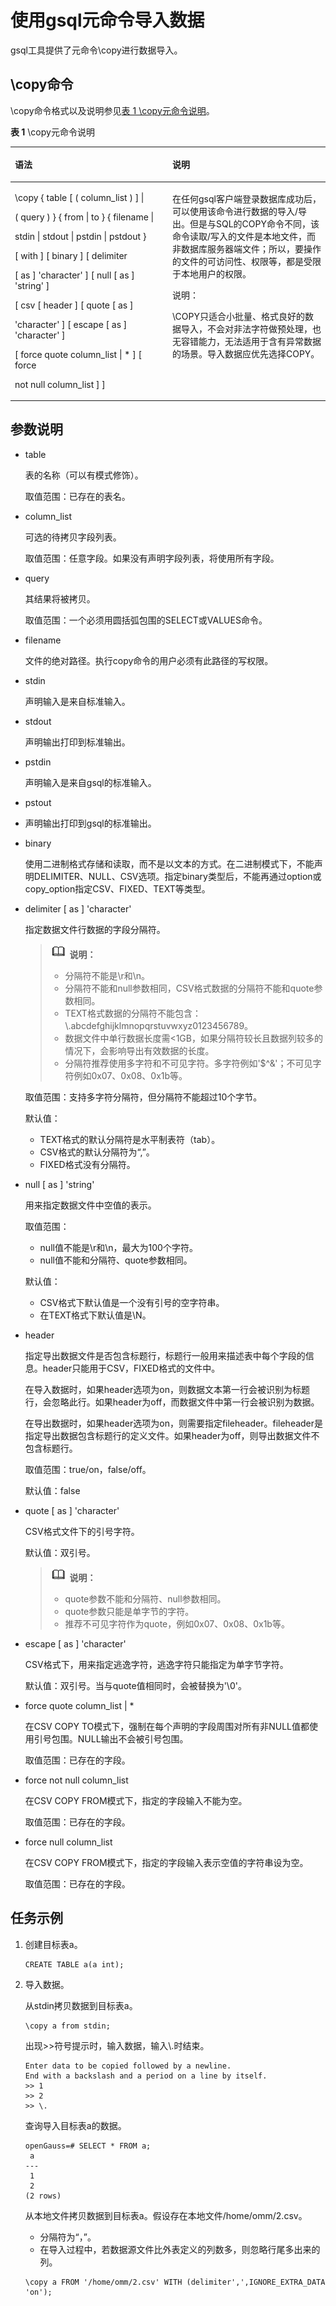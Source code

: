 # 使用gsql元命令导入数据<a name="ZH-CN_TOPIC_0242370286"></a>

gsql工具提供了元命令\\copy进行数据导入。

## \\copy命令<a name="zh-cn_topic_0237121136_zh-cn_topic_0117407672_section58856731203635"></a>

\\copy命令格式以及说明参见[表 1 \\copy元命令说明](#zh-cn_topic_0237121136_zh-cn_topic_0117407672_table65007762203657)。

**表 1**  \\copy元命令说明

<a name="zh-cn_topic_0237121136_zh-cn_topic_0117407672_table65007762203657"></a>
<table><thead align="left"><tr id="zh-cn_topic_0237121136_zh-cn_topic_0117407672_row12923480203657"><th class="cellrowborder" valign="top" width="50%" id="mcps1.2.3.1.1"><p id="zh-cn_topic_0237121136_zh-cn_topic_0117407672_p25975961203657"><a name="zh-cn_topic_0237121136_zh-cn_topic_0117407672_p25975961203657"></a><a name="zh-cn_topic_0237121136_zh-cn_topic_0117407672_p25975961203657"></a>语法</p>
</th>
<th class="cellrowborder" valign="top" width="50%" id="mcps1.2.3.1.2"><p id="zh-cn_topic_0237121136_zh-cn_topic_0117407672_p23678091203657"><a name="zh-cn_topic_0237121136_zh-cn_topic_0117407672_p23678091203657"></a><a name="zh-cn_topic_0237121136_zh-cn_topic_0117407672_p23678091203657"></a>说明</p>
</th>
</tr>
</thead>
<tbody><tr id="zh-cn_topic_0237121136_zh-cn_topic_0117407672_row11776229203657"><td class="cellrowborder" valign="top" width="50%" headers="mcps1.2.3.1.1 "><p id="zh-cn_topic_0237121136_zh-cn_topic_0117407672_p17687276203715"><a name="zh-cn_topic_0237121136_zh-cn_topic_0117407672_p17687276203715"></a><a name="zh-cn_topic_0237121136_zh-cn_topic_0117407672_p17687276203715"></a>\copy { table [ ( column_list ) ] |</p>
<p id="zh-cn_topic_0237121136_zh-cn_topic_0117407672_p24967761203715"><a name="zh-cn_topic_0237121136_zh-cn_topic_0117407672_p24967761203715"></a><a name="zh-cn_topic_0237121136_zh-cn_topic_0117407672_p24967761203715"></a>( query ) } { from | to } { filename |</p>
<p id="zh-cn_topic_0237121136_zh-cn_topic_0117407672_p23383257203715"><a name="zh-cn_topic_0237121136_zh-cn_topic_0117407672_p23383257203715"></a><a name="zh-cn_topic_0237121136_zh-cn_topic_0117407672_p23383257203715"></a>stdin | stdout | pstdin | pstdout }</p>
<p id="zh-cn_topic_0237121136_zh-cn_topic_0117407672_p9122727203715"><a name="zh-cn_topic_0237121136_zh-cn_topic_0117407672_p9122727203715"></a><a name="zh-cn_topic_0237121136_zh-cn_topic_0117407672_p9122727203715"></a>[ with ] [ binary ] [ delimiter</p>
<p id="zh-cn_topic_0237121136_zh-cn_topic_0117407672_p14995683203715"><a name="zh-cn_topic_0237121136_zh-cn_topic_0117407672_p14995683203715"></a><a name="zh-cn_topic_0237121136_zh-cn_topic_0117407672_p14995683203715"></a>[ as ] 'character' ] [ null [ as ] 'string' ]</p>
<p id="zh-cn_topic_0237121136_zh-cn_topic_0117407672_p743422203715"><a name="zh-cn_topic_0237121136_zh-cn_topic_0117407672_p743422203715"></a><a name="zh-cn_topic_0237121136_zh-cn_topic_0117407672_p743422203715"></a>[ csv [ header ] [ quote [ as ]</p>
<p id="zh-cn_topic_0237121136_zh-cn_topic_0117407672_p6690801203715"><a name="zh-cn_topic_0237121136_zh-cn_topic_0117407672_p6690801203715"></a><a name="zh-cn_topic_0237121136_zh-cn_topic_0117407672_p6690801203715"></a>'character' ] [ escape [ as ] 'character' ]</p>
<p id="zh-cn_topic_0237121136_zh-cn_topic_0117407672_p60217213203715"><a name="zh-cn_topic_0237121136_zh-cn_topic_0117407672_p60217213203715"></a><a name="zh-cn_topic_0237121136_zh-cn_topic_0117407672_p60217213203715"></a>[ force quote column_list | * ] [ force</p>
<p id="zh-cn_topic_0237121136_zh-cn_topic_0117407672_p5084012203715"><a name="zh-cn_topic_0237121136_zh-cn_topic_0117407672_p5084012203715"></a><a name="zh-cn_topic_0237121136_zh-cn_topic_0117407672_p5084012203715"></a>not null column_list ] ]</p>
</td>
<td class="cellrowborder" valign="top" width="50%" headers="mcps1.2.3.1.2 "><p id="zh-cn_topic_0237121136_zh-cn_topic_0117407672_p4223544411233"><a name="zh-cn_topic_0237121136_zh-cn_topic_0117407672_p4223544411233"></a><a name="zh-cn_topic_0237121136_zh-cn_topic_0117407672_p4223544411233"></a>在任何gsql客户端登录数据库成功后，可以使用该命令进行数据的导入/导出。但是与SQL的COPY命令不同，该命令读取/写入的文件是本地文件，而非数据库服务器端文件；所以，要操作的文件的可访问性、权限等，都是受限于本地用户的权限。</p>
<div class="note" id="zh-cn_topic_0237121136_note1924115273417"><a name="zh-cn_topic_0237121136_note1924115273417"></a><a name="zh-cn_topic_0237121136_note1924115273417"></a><span class="notetitle"> 说明： </span><div class="notebody"><p id="zh-cn_topic_0237121136_p1925145210348"><a name="zh-cn_topic_0237121136_p1925145210348"></a><a name="zh-cn_topic_0237121136_p1925145210348"></a>\COPY只适合小批量、格式良好的数据导入，不会对非法字符做预处理，也无容错能力，无法适用于含有异常数据的场景。导入数据应优先选择COPY。</p>
</div></div>
</td>
</tr>
</tbody>
</table>

## 参数说明<a name="zh-cn_topic_0237121136_zh-cn_topic_0117407672_section5126610110100"></a>

-   table

    表的名称（可以有模式修饰）。

    取值范围：已存在的表名。

-   column\_list

    可选的待拷贝字段列表。

    取值范围：任意字段。如果没有声明字段列表，将使用所有字段。

-   query

    其结果将被拷贝。

    取值范围：一个必须用圆括弧包围的SELECT或VALUES命令。

-   filename

    文件的绝对路径。执行copy命令的用户必须有此路径的写权限。

-   stdin

    声明输入是来自标准输入。

-   stdout

    声明输出打印到标准输出。

-   pstdin

    声明输入是来自gsql的标准输入。

-   pstout
-   声明输出打印到gsql的标准输出。
-   binary

    使用二进制格式存储和读取，而不是以文本的方式。在二进制模式下，不能声明DELIMITER、NULL、CSV选项。指定binary类型后，不能再通过option或copy\_option指定CSV、FIXED、TEXT等类型。

-   delimiter \[ as \] 'character'

    指定数据文件行数据的字段分隔符。

    >![](public_sys-resources/icon-note.gif) **说明：**
    >   
    >-   分隔符不能是\\r和\\n。  
    >-   分隔符不能和null参数相同，CSV格式数据的分隔符不能和quote参数相同。  
    >-   TEXT格式数据的分隔符不能包含： \\.abcdefghijklmnopqrstuvwxyz0123456789。  
    >-   数据文件中单行数据长度需<1GB，如果分隔符较长且数据列较多的情况下，会影响导出有效数据的长度。  
    >-   分隔符推荐使用多字符和不可见字符。多字符例如'$^&'；不可见字符例如0x07、0x08、0x1b等。  

    取值范围：支持多字符分隔符，但分隔符不能超过10个字节。

    默认值：

    -   TEXT格式的默认分隔符是水平制表符（tab）。
    -   CSV格式的默认分隔符为“,”。
    -   FIXED格式没有分隔符。

-   null \[ as \] 'string'

    用来指定数据文件中空值的表示。

    取值范围：

    -   null值不能是\\r和\\n，最大为100个字符。
    -   null值不能和分隔符、quote参数相同。

    默认值：

    -   CSV格式下默认值是一个没有引号的空字符串。
    -   在TEXT格式下默认值是\\N。

-   header

    指定导出数据文件是否包含标题行，标题行一般用来描述表中每个字段的信息。header只能用于CSV，FIXED格式的文件中。

    在导入数据时，如果header选项为on，则数据文本第一行会被识别为标题行，会忽略此行。如果header为off，而数据文件中第一行会被识别为数据。

    在导出数据时，如果header选项为on，则需要指定fileheader。fileheader是指定导出数据包含标题行的定义文件。如果header为off，则导出数据文件不包含标题行。

    取值范围：true/on，false/off。

    默认值：false

-   quote \[ as \] 'character'

    CSV格式文件下的引号字符。

    默认值：双引号。

    >![](public_sys-resources/icon-note.gif) **说明：**  
    >-   quote参数不能和分隔符、null参数相同。  
    >-   quote参数只能是单字节的字符。  
    >-   推荐不可见字符作为quote，例如0x07、0x08、0x1b等。  

-   escape \[ as \] 'character'

    CSV格式下，用来指定逃逸字符，逃逸字符只能指定为单字节字符。

    默认值：双引号。当与quote值相同时，会被替换为'\\0'。

-   force quote column\_list | \*

    在CSV COPY TO模式下，强制在每个声明的字段周围对所有非NULL值都使用引号包围。NULL输出不会被引号包围。

    取值范围：已存在的字段。

-   force not null column\_list

    在CSV COPY FROM模式下，指定的字段输入不能为空。

    取值范围：已存在的字段。

-   force null column\_list

    在CSV COPY FROM模式下，指定的字段输入表示空值的字符串设为空。

    取值范围：已存在的字段。


## 任务示例<a name="zh-cn_topic_0237121136_zh-cn_topic_0117407672_section49087436203946"></a>

1.  创建目标表a。

    ```
    CREATE TABLE a(a int);
    ```

2. 导入数据。

   从stdin拷贝数据到目标表a。

   ```
   \copy a from stdin;
   ```

   出现\>\>符号提示时，输入数据，输入\\.时结束。

   ```
   Enter data to be copied followed by a newline.
   End with a backslash and a period on a line by itself.
   >> 1
   >> 2
   >> \.
   ```

   查询导入目标表a的数据。

   ```
   openGauss=# SELECT * FROM a;
    a 
   ---
    1
    2
   (2 rows)
   ```

   从本地文件拷贝数据到目标表a。假设存在本地文件/home/omm/2.csv。

   -   分隔符为“，”。
   -   在导入过程中，若数据源文件比外表定义的列数多，则忽略行尾多出来的列。

   ```
   \copy a FROM '/home/omm/2.csv' WITH (delimiter',',IGNORE_EXTRA_DATA 'on');
   ```



